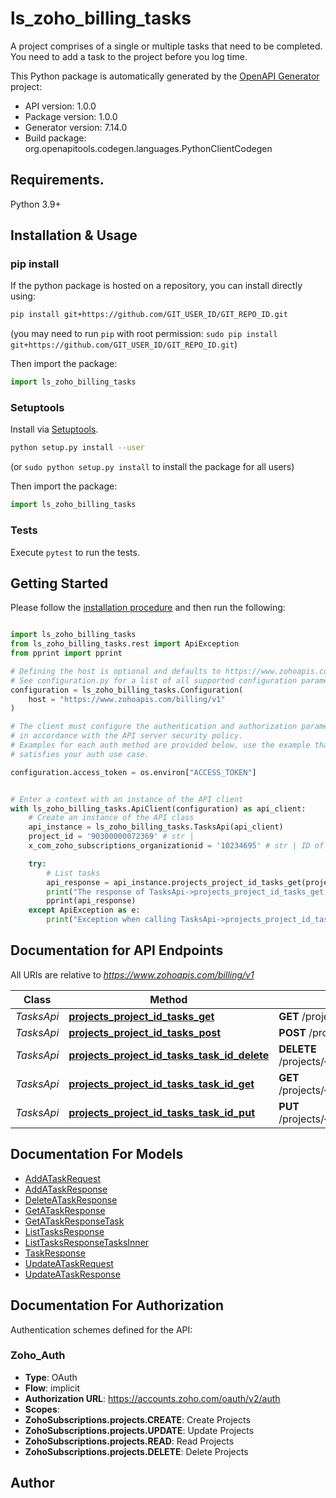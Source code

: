 # ls_zoho_billing_tasks
A project comprises of a single or multiple tasks that need to be completed. You need to add a task to the project before you log time.

This Python package is automatically generated by the [OpenAPI Generator](https://openapi-generator.tech) project:

- API version: 1.0.0
- Package version: 1.0.0
- Generator version: 7.14.0
- Build package: org.openapitools.codegen.languages.PythonClientCodegen

## Requirements.

Python 3.9+

## Installation & Usage
### pip install

If the python package is hosted on a repository, you can install directly using:

```sh
pip install git+https://github.com/GIT_USER_ID/GIT_REPO_ID.git
```
(you may need to run `pip` with root permission: `sudo pip install git+https://github.com/GIT_USER_ID/GIT_REPO_ID.git`)

Then import the package:
```python
import ls_zoho_billing_tasks
```

### Setuptools

Install via [Setuptools](http://pypi.python.org/pypi/setuptools).

```sh
python setup.py install --user
```
(or `sudo python setup.py install` to install the package for all users)

Then import the package:
```python
import ls_zoho_billing_tasks
```

### Tests

Execute `pytest` to run the tests.

## Getting Started

Please follow the [installation procedure](#installation--usage) and then run the following:

```python

import ls_zoho_billing_tasks
from ls_zoho_billing_tasks.rest import ApiException
from pprint import pprint

# Defining the host is optional and defaults to https://www.zohoapis.com/billing/v1
# See configuration.py for a list of all supported configuration parameters.
configuration = ls_zoho_billing_tasks.Configuration(
    host = "https://www.zohoapis.com/billing/v1"
)

# The client must configure the authentication and authorization parameters
# in accordance with the API server security policy.
# Examples for each auth method are provided below, use the example that
# satisfies your auth use case.

configuration.access_token = os.environ["ACCESS_TOKEN"]


# Enter a context with an instance of the API client
with ls_zoho_billing_tasks.ApiClient(configuration) as api_client:
    # Create an instance of the API class
    api_instance = ls_zoho_billing_tasks.TasksApi(api_client)
    project_id = '90300000072369' # str | 
    x_com_zoho_subscriptions_organizationid = '10234695' # str | ID of the organization

    try:
        # List tasks
        api_response = api_instance.projects_project_id_tasks_get(project_id, x_com_zoho_subscriptions_organizationid)
        print("The response of TasksApi->projects_project_id_tasks_get:\n")
        pprint(api_response)
    except ApiException as e:
        print("Exception when calling TasksApi->projects_project_id_tasks_get: %s\n" % e)

```

## Documentation for API Endpoints

All URIs are relative to *https://www.zohoapis.com/billing/v1*

Class | Method | HTTP request | Description
------------ | ------------- | ------------- | -------------
*TasksApi* | [**projects_project_id_tasks_get**](docs/TasksApi.md#projects_project_id_tasks_get) | **GET** /projects/{project_id}/tasks | List tasks
*TasksApi* | [**projects_project_id_tasks_post**](docs/TasksApi.md#projects_project_id_tasks_post) | **POST** /projects/{project_id}/tasks | Add a task
*TasksApi* | [**projects_project_id_tasks_task_id_delete**](docs/TasksApi.md#projects_project_id_tasks_task_id_delete) | **DELETE** /projects/{project_id}/tasks/{task_id} | Delete a Task
*TasksApi* | [**projects_project_id_tasks_task_id_get**](docs/TasksApi.md#projects_project_id_tasks_task_id_get) | **GET** /projects/{project_id}/tasks/{task_id} | Get a task
*TasksApi* | [**projects_project_id_tasks_task_id_put**](docs/TasksApi.md#projects_project_id_tasks_task_id_put) | **PUT** /projects/{project_id}/tasks/{task_id} | Update a task


## Documentation For Models

 - [AddATaskRequest](docs/AddATaskRequest.md)
 - [AddATaskResponse](docs/AddATaskResponse.md)
 - [DeleteATaskResponse](docs/DeleteATaskResponse.md)
 - [GetATaskResponse](docs/GetATaskResponse.md)
 - [GetATaskResponseTask](docs/GetATaskResponseTask.md)
 - [ListTasksResponse](docs/ListTasksResponse.md)
 - [ListTasksResponseTasksInner](docs/ListTasksResponseTasksInner.md)
 - [TaskResponse](docs/TaskResponse.md)
 - [UpdateATaskRequest](docs/UpdateATaskRequest.md)
 - [UpdateATaskResponse](docs/UpdateATaskResponse.md)


<a id="documentation-for-authorization"></a>
## Documentation For Authorization


Authentication schemes defined for the API:
<a id="Zoho_Auth"></a>
### Zoho_Auth

- **Type**: OAuth
- **Flow**: implicit
- **Authorization URL**: https://accounts.zoho.com/oauth/v2/auth
- **Scopes**: 
 - **ZohoSubscriptions.projects.CREATE**: Create Projects
 - **ZohoSubscriptions.projects.UPDATE**: Update Projects
 - **ZohoSubscriptions.projects.READ**: Read Projects
 - **ZohoSubscriptions.projects.DELETE**: Delete Projects


## Author





